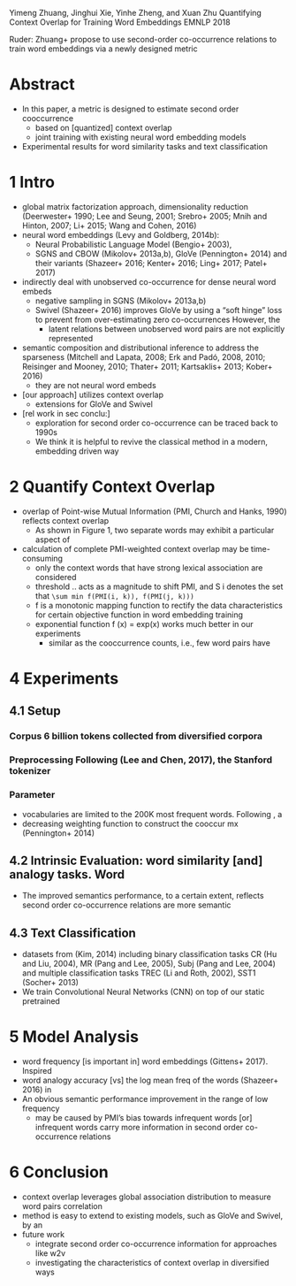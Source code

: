 Yimeng Zhuang, Jinghui Xie, Yinhe Zheng, and Xuan Zhu
Quantifying Context Overlap for Training Word Embeddings
EMNLP 2018

Ruder: Zhuang+ propose to use second-order co-occurrence relations to
train word embeddings via a newly designed metric

# Abstract

* In this paper, a metric is designed to estimate second order cooccurrence
  * based on [quantized] context overlap
  * joint training with existing neural word embedding models
* Experimental results for word similarity tasks and text classification

# 1 Intro

* global matrix factorization approach, dimensionality reduction
  (Deerwester+ 1990; Lee and Seung, 2001; Srebro+ 2005; Mnih and Hinton, 2007;
  Li+ 2015; Wang and Cohen, 2016)
* neural word embeddings (Levy and Goldberg, 2014b):
  * Neural Probabilistic Language Model (Bengio+ 2003),
  * SGNS and CBOW (Mikolov+ 2013a,b), GloVe (Pennington+ 2014) and their
    variants (Shazeer+ 2016; Kenter+ 2016; Ling+ 2017; Patel+ 2017)
* indirectly deal with unobserved co-occurrence for dense neural word embeds
  * negative sampling in SGNS (Mikolov+ 2013a,b)
  * Swivel (Shazeer+ 2016) improves GloVe by using a “soft hinge” loss to
    prevent from over-estimating zero co-occurrences  However, the
    * latent relations between unobserved word pairs are not explicitly
      represented
* semantic composition and distributional inference to address the sparseness
  (Mitchell and Lapata, 2008; Erk and Padó, 2008, 2010;
  Reisinger and Mooney, 2010; Thater+ 2011; Kartsaklis+ 2013; Kober+ 2016)
  * they are not neural word embeds
* [our approach] utilizes context overlap
  * extensions for GloVe and Swivel
* [rel work in sec conclu:]
  * exploration for second order co-occurrence can be traced back to 1990s
  * We think it is helpful to revive the classical method
    in a modern, embedding driven way

# 2 Quantify Context Overlap

* overlap of Point-wise Mutual Information (PMI, Church and Hanks, 1990)
  reflects context overlap
  * As shown in Figure 1, two separate words may exhibit a particular aspect of
* calculation of complete PMI-weighted context overlap may be time-consuming
  * only the context words that have strong lexical association are considered
  * threshold .. acts as a magnitude to shift PMI, and S i denotes the set that
`\sum min f(PMI(i, k)), f(PMI(j, k)))`
  * f is a monotonic mapping function to rectify the data characteristics for
    certain objective function in word embedding training
  * exponential function f (x) = exp(x) works much better in our experiments
    * similar as the cooccurrence counts, i.e., few word pairs have

# 4 Experiments

## 4.1 Setup

### Corpus 6 billion tokens collected from diversified corpora

### Preprocessing Following (Lee and Chen, 2017), the Stanford tokenizer

### Parameter

* vocabularies are limited to the 200K most frequent words. Following , a
* decreasing weighting function to construct the cooccur mx (Pennington+ 2014)

## 4.2 Intrinsic Evaluation: word similarity [and] analogy tasks. Word

* The improved semantics performance, to a certain extent, reflects second
  order co-occurrence relations are more semantic

## 4.3 Text Classification

* datasets from (Kim, 2014) including
  binary classification tasks CR (Hu and Liu, 2004), MR (Pang and Lee, 2005),
  Subj (Pang and Lee, 2004) and
  multiple classification tasks TREC (Li and Roth, 2002), SST1 (Socher+ 2013)
* We train Convolutional Neural Networks (CNN) on top of our static pretrained

# 5 Model Analysis

* word frequency [is important in] word embeddings (Gittens+ 2017). Inspired
* word analogy accuracy [vs] the log mean freq of the words (Shazeer+ 2016) in
* An obvious semantic performance improvement in the range of low frequency
  * may be caused by PMI’s bias towards infrequent words [or]
    infrequent words carry more information in second order co-occurrence
    relations

# 6 Conclusion

* context overlap leverages global association distribution
  to measure word pairs correlation
* method is easy to extend to existing models, such as GloVe and Swivel, by an
* future work
  * integrate second order co-occurrence information for approaches like w2v
  * investigating the characteristics of context overlap in diversified ways
